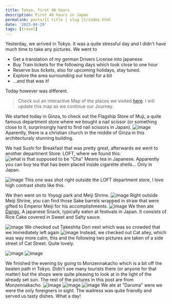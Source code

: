 ```yaml
---
title: Tokyo, first 48 hours
description: First 48 hours in Japan
permalink: posts/{{ title | slug }}/index.html
date: '2023-04-29'
tags: [travel]
---
```


Yesterday, we arrived in Tokyo. It was a quite stressful day and I didn't have much time to take any pictures. We went to
- Get a translation of my german Drivers License into japanese
- Buy Train tickets for the following days which took close to one hour
- Reserve bus tickets, also for upcoming holidays, stay tuned.
- Explore the area surrounding our hotel for a bit
- …and that was it!


Today however was different.

> Check out an interactive Map of the places we visited [here](https://wanderlog.com/view/ipgoeoyijw/japan-trip/shared). I will update this map as we continue our Journey.

We started today in Ginza, to check out the Flagship Store of Muji, a quite famous department store where we bought a nail scissor (or something close to it, surprinsingly hard to find nail scissors in Japan).
![image](/images/japan02/2023-04-29_121510_00.JPG)
Aparently, there is a christian church in the middle of Ginza in this architecturaly stunning building.


We had Sushi for Breakfast that was pretty great, afterwards we went to another department Store: LOFT, where we found this:
![what is that supposed to be](/images/japan02/2023-04-29_141222_00.JPG)
"Cha" Means tea in Japanese. Apparently you can buy tea that has been placed inside cigarette shells… Only in Japan.



![image](/images/japan02/2023-04-29_144349_00.JPG)
This one was shot right outside the LOFT department store, I love high contrast shots like this.

We then went on to Yoyogi park and Meiji Shrine.
![image](/images/japan02/2023-04-29_163003_00.JPG)
Right outside Meiji Shrine, you can find those Sake barrels wrapped in straw that were gifted to Emperor Meiji for his accomplishments.
![image](/images/japan02/2023-04-29_163233_00.JPG)
We then ate [Dango](https://en.wikipedia.org/wiki/Dango), A japanese Snack, typically eaten at festivals in Japan. It consists of Rice Cake covered in Sweet and Salty sauce.

![image](/images/japan02/2023-04-29_165545_00.jpg)
We checked out Takeshita Dori next which was so crowded that we immediately left again
![image](/images/japan02/2023-04-29_171808_00.JPG)
Instead, we checked out Cat alley, which was way more calm, this and the following two pictures are taken of a side street of Cat Street. Quite lovely.

![image](/images/japan02/2023-04-29_173321_00.JPG)
![image](/images/japan02/2023-04-29_174553_00.JPG)

We finished the evening by going to Monzennakacho which is a bit off the beaten path in Tokyo. Didn't see many tourists there (or anyone for that matter) but the shops were quite pleasing to look at in the light of the already set sun. The rest of the pictures in this post are from Monzennakacho.
![image](/images/japan02/2023-04-29_182755_00.JPG)
![image](/images/japan02/2023-04-29_182945_00.JPG)
![image](/images/japan02/2023-04-29_191257_00.JPG)
We ate at "Daruma" were we were the only foreigners in sight. The waitress was quite friendly and served us tasty dishes. What a day!